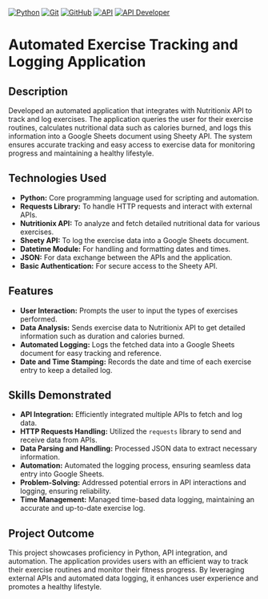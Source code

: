 [![Python](https://img.shields.io/badge/Python-3776AB?style=for-the-badge&logo=python&logoColor=white)](https://www.python.org/)
[![Git](https://img.shields.io/badge/Git-F05032?style=for-the-badge&logo=git&logoColor=white)](https://git-scm.com/)
[![GitHub](https://img.shields.io/badge/GitHub-181717?style=for-the-badge&logo=github&logoColor=white)](https://github.com/)
[![API](https://img.shields.io/badge/API-Active-blue?style=for-the-badge&logo=api&logoColor=white)](https://example.com)
[![API Developer](https://img.shields.io/badge/API%20Developer-Active-blue?style=for-the-badge&logo=api&logoColor=white)](https://example.com)




# Automated Exercise Tracking and Logging Application

## Description
Developed an automated application that integrates with Nutritionix API to track and log exercises. The application queries the user for their exercise routines, calculates nutritional data such as calories burned, and logs this information into a Google Sheets document using Sheety API. The system ensures accurate tracking and easy access to exercise data for monitoring progress and maintaining a healthy lifestyle.

## Technologies Used
- **Python:** Core programming language used for scripting and automation.
- **Requests Library:** To handle HTTP requests and interact with external APIs.
- **Nutritionix API:** To analyze and fetch detailed nutritional data for various exercises.
- **Sheety API:** To log the exercise data into a Google Sheets document.
- **Datetime Module:** For handling and formatting dates and times.
- **JSON:** For data exchange between the APIs and the application.
- **Basic Authentication:** For secure access to the Sheety API.

## Features
- **User Interaction:** Prompts the user to input the types of exercises performed.
- **Data Analysis:** Sends exercise data to Nutritionix API to get detailed information such as duration and calories burned.
- **Automated Logging:** Logs the fetched data into a Google Sheets document for easy tracking and reference.
- **Date and Time Stamping:** Records the date and time of each exercise entry to keep a detailed log.

## Skills Demonstrated
- **API Integration:** Efficiently integrated multiple APIs to fetch and log data.
- **HTTP Requests Handling:** Utilized the `requests` library to send and receive data from APIs.
- **Data Parsing and Handling:** Processed JSON data to extract necessary information.
- **Automation:** Automated the logging process, ensuring seamless data entry into Google Sheets.
- **Problem-Solving:** Addressed potential errors in API interactions and logging, ensuring reliability.
- **Time Management:** Managed time-based data logging, maintaining an accurate and up-to-date exercise log.

## Project Outcome
This project showcases proficiency in Python, API integration, and automation. The application provides users with an efficient way to track their exercise routines and monitor their fitness progress. By leveraging external APIs and automated data logging, it enhances user experience and promotes a healthy lifestyle.
